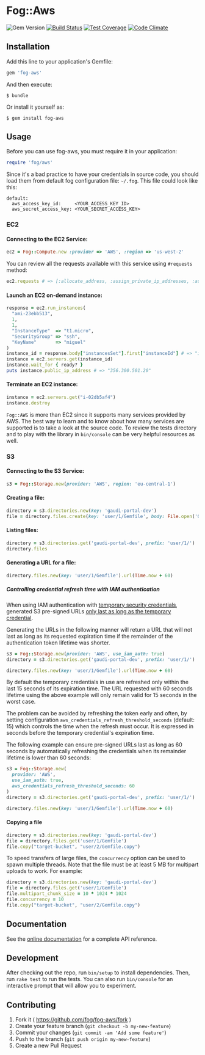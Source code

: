 # Fog::Aws

![Gem Version](https://badge.fury.io/rb/fog-aws.svg)
[![Build Status](https://github.com/fog/fog-aws/actions/workflows/ruby.yml/badge.svg)](https://github.com/fog/fog-aws/workflows/ruby.yml)
[![Test Coverage](https://codeclimate.com/github/fog/fog-aws/badges/coverage.svg)](https://codeclimate.com/github/fog/fog-aws)
[![Code Climate](https://codeclimate.com/github/fog/fog-aws.svg)](https://codeclimate.com/github/fog/fog-aws)

## Installation

Add this line to your application's Gemfile:

```ruby
gem 'fog-aws'
```

And then execute:

    $ bundle

Or install it yourself as:

    $ gem install fog-aws

## Usage

Before you can use fog-aws, you must require it in your application:

```ruby
require 'fog/aws'
```

Since it's a bad practice to have your credentials in source code, you should load them from default fog configuration file: ```~/.fog```. This file could look like this:

```
default:
  aws_access_key_id:     <YOUR_ACCESS_KEY_ID>
  aws_secret_access_key: <YOUR_SECRET_ACCESS_KEY>
```

### EC2

#### Connecting to the EC2 Service:

```ruby
ec2 = Fog::Compute.new :provider => 'AWS', :region => 'us-west-2'
```

You can review all the requests available with this service using ```#requests``` method:

```ruby
ec2.requests # => [:allocate_address, :assign_private_ip_addresses, :associate_address, ...]
```

#### Launch an EC2 on-demand instance:

```ruby
response = ec2.run_instances(
  "ami-23ebb513",
  1,
  1,
  "InstanceType"  => "t1.micro",
  "SecurityGroup" => "ssh",
  "KeyName"       => "miguel"
)
instance_id = response.body["instancesSet"].first["instanceId"] # => "i-02db5af4"
instance = ec2.servers.get(instance_id)
instance.wait_for { ready? }
puts instance.public_ip_address # => "356.300.501.20"
```

#### Terminate an EC2 instance:

```ruby
instance = ec2.servers.get("i-02db5af4")
instance.destroy
```

`Fog::AWS` is more than EC2 since it supports many services provided by AWS. The best way to learn and to know about how many services are supported is to take a look at the source code. To review the tests directory and to play with the library in ```bin/console``` can be very helpful resources as well.

### S3

#### Connecting to the S3 Service:

```ruby
s3 = Fog::Storage.new(provider: 'AWS', region: 'eu-central-1')
```

#### Creating a file:

```ruby
directory = s3.directories.new(key: 'gaudi-portal-dev')
file = directory.files.create(key: 'user/1/Gemfile', body: File.open('Gemfile'), tags: 'Org-Id=1&Service-Name=My-Service')
```

#### Listing files:

```ruby
directory = s3.directories.get('gaudi-portal-dev', prefix: 'user/1/')
directory.files
```

#### Generating a URL for a file:

```ruby
directory.files.new(key: 'user/1/Gemfile').url(Time.now + 60)
```

##### Controlling credential refresh time with IAM authentication

When using IAM authentication with
[temporary security credentials](https://docs.aws.amazon.com/STS/latest/APIReference/API_AssumeRoleWithWebIdentity.html),
generated S3 pre-signed URLs
[only last as long as the temporary credential](https://docs.aws.amazon.com/AmazonS3/latest/userguide/ShareObjectPreSignedURL.html).

Generating the URLs in the following manner will return a URL
that will not last as long as its requested expiration time if
the remainder of the authentication token lifetime was shorter.

```ruby
s3 = Fog::Storage.new(provider: 'AWS', use_iam_auth: true)
directory = s3.directories.get('gaudi-portal-dev', prefix: 'user/1/')

directory.files.new(key: 'user/1/Gemfile').url(Time.now + 60)
```

By default the temporary credentials in use are refreshed only within the last
15 seconds of its expiration time. The URL requested with 60 seconds lifetime
using the above example will only remain valid for 15 seconds in the worst case.

The problem can be avoided by refreshing the token early and often,
by setting configuration `aws_credentials_refresh_threshold_seconds` (default: 15)
which controls the time when the refresh must occur. It is expressed in seconds
before the temporary credential's expiration time.

The following example can ensure pre-signed URLs last as long as 60 seconds
by automatically refreshing the credentials when its remainder lifetime
is lower than 60 seconds:

```ruby
s3 = Fog::Storage.new(
  provider: 'AWS',
  use_iam_auth: true,
  aws_credentials_refresh_threshold_seconds: 60
)
directory = s3.directories.get('gaudi-portal-dev', prefix: 'user/1/')

directory.files.new(key: 'user/1/Gemfile').url(Time.now + 60)
```

#### Copying a file

```ruby
directory = s3.directories.new(key: 'gaudi-portal-dev')
file = directory.files.get('user/1/Gemfile')
file.copy("target-bucket", "user/2/Gemfile.copy")
```

To speed transfers of large files, the `concurrency` option can be used
to spawn multiple threads. Note that the file must be at least 5 MB for
multipart uploads to work. For example:

```ruby
directory = s3.directories.new(key: 'gaudi-portal-dev')
file = directory.files.get('user/1/Gemfile')
file.multipart_chunk_size = 10 * 1024 * 1024
file.concurrency = 10
file.copy("target-bucket", "user/2/Gemfile.copy")
```

## Documentation

See the [online documentation](http://www.rubydoc.info/github/fog/fog-aws) for a complete API reference.

## Development

After checking out the repo, run `bin/setup` to install dependencies. Then, run `rake test` to run the tests. You can also run `bin/console` for an interactive prompt that will allow you to experiment.

## Contributing

1. Fork it ( https://github.com/fog/fog-aws/fork )
2. Create your feature branch (`git checkout -b my-new-feature`)
3. Commit your changes (`git commit -am 'Add some feature'`)
4. Push to the branch (`git push origin my-new-feature`)
5. Create a new Pull Request
